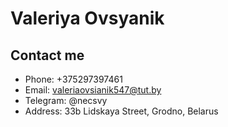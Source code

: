 # Valeriya Ovsyanik
## Contact me
* Phone: +375297397461
* Email: valeriaovsianik547@tut.by
* Telegram: @necsvy
* Address: 33b Lidskaya Street, Grodno, Belarus

